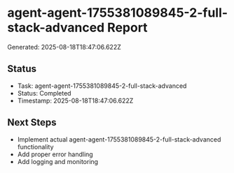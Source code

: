 # agent-agent-1755381089845-2-full-stack-advanced Report

Generated: 2025-08-18T18:47:06.622Z

## Status
- Task: agent-agent-1755381089845-2-full-stack-advanced
- Status: Completed
- Timestamp: 2025-08-18T18:47:06.622Z

## Next Steps
- Implement actual agent-agent-1755381089845-2-full-stack-advanced functionality
- Add proper error handling
- Add logging and monitoring

